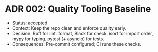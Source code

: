# ADR 002: Quality Tooling Baseline

- Status: accepted
- Context: Keep the repo clean and enforce quality early.
- Decision: Ruff for lint+format, Black for check, isort for import order, mypy for typing. pytest (+ asyncio) for tests.
- Consequences: Pre-commit configured; CI runs these checks.
